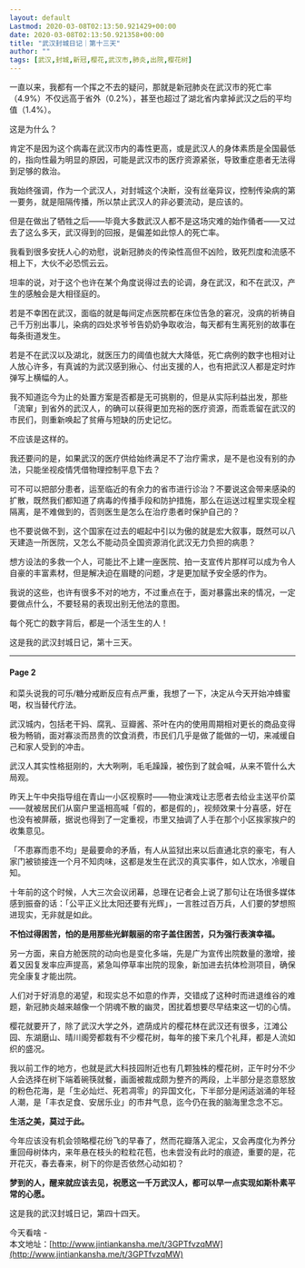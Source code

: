 ```yaml
---
layout: default
Lastmod: 2020-03-08T02:13:50.921429+00:00
date: 2020-03-08T02:13:50.921358+00:00
title: "武汉封城日记｜第十三天"
author: ""
tags: [武汉,封城,新冠,樱花,武汉市,肺炎,出院,樱花树]
---
```


一直以来，我都有一个挥之不去的疑问，那就是新冠肺炎在武汉市的死亡率（4.9%）不仅远高于省外（0.2%），甚至也超过了湖北省内拿掉武汉之后的平均值（1.4%）。

这是为什么？

肯定不是因为这个病毒在武汉市内的毒性更高，或是武汉人的身体素质是全国最低的，指向性最为明显的原因，可能是武汉市的医疗资源紧张，导致重症患者无法得到足够的救治。

我始终强调，作为一个武汉人，对封城这个决断，没有丝毫异议，控制传染病的第一要务，就是阻隔传播，所以禁止武汉人的非必要流动，是应该的。

但是在做出了牺牲之后——毕竟大多数武汉人都不是这场灾难的始作俑者——又过去了这么多天，武汉得到的回报，是偏差如此惊人的死亡率。

我看到很多安抚人心的劝慰，说新冠肺炎的传染性高但不凶险，致死烈度和流感不相上下，大伙不必恐慌云云。

坦率的说，对于这个也许在某个角度说得过去的论调，身在武汉，和不在武汉，产生的感触会是大相径庭的。

若是不幸困在武汉，面临的就是每间定点医院都在床位告急的窘况，没病的祈祷自己千万别出事儿，染病的四处求爷爷告奶奶争取收治，每天都有生离死别的故事在每条街道发生。

若是不在武汉以及湖北，就医压力的阈值也就大大降低，死亡病例的数字也相对让人放心许多，有真诚的为武汉感到揪心、付出支援的人，也有把武汉人都是定时炸弹写上横幅的人。

我不知道迄今为止的处置方案是否都是无可挑剔的，但是从实际利益出发，那些「流窜」到省外的武汉人，的确可以获得更加充裕的医疗资源，而乖乖留在武汉的市民们，则重新唤起了贫瘠与短缺的历史记忆。

不应该是这样的。

我还要问的是，如果武汉的医疗供给始终满足不了治疗需求，是不是也没有别的办法，只能坐视疫情凭借物理控制平息下去？

可不可以把部分患者，运至临近的有余力的省市进行诊治？不要说这会带来感染的扩散，既然我们都知道了病毒的传播手段和防护措施，那么在运送过程里实现全程隔离，是不难做到的，否则医生是怎么在治疗患者时保护自己的？

也不要说做不到，这个国家在过去的崛起中引以为傲的就是宏大叙事，既然可以八天建造一所医院，又怎么不能动员全国资源消化武汉无力负担的病患？

想方设法的多救一个人，可能比不上建一座医院、拍一支宣传片那样可以成为令人自豪的丰富素材，但是解决迫在眉睫的问题，才是更加赋予安全感的作为。

我说的这些，也许有很多不对的地方，不过重点在于，面对暴露出来的情况，一定要做点什么，不要轻易的表现出别无他法的意图。

每个死亡的数字背后，都是一个活生生的人！

这是我的武汉封城日记，第十三天。

* * *

#### Page 2

和菜头说我的可乐/糖分戒断反应有点严重，我想了一下，决定从今天开始冲蜂蜜喝，权当替代疗法。

  

武汉城内，包括老干妈、腐乳、豆瓣酱、茶叶在内的使用周期相对更长的商品变得极为畅销，面对寡淡而昂贵的饮食消费，市民们几乎是做了能做的一切，来减缓自己和家人受到的冲击。

  

武汉人其实性格挺刚的，大大咧咧，毛毛躁躁，被伤到了就会喊，从来不管什么大局观。

  

昨天上午中央指导组在青山一小区视察时——物业演戏让志愿者去给业主送平价菜——就被居民们从窗户里遥相高喊「假的，都是假的」，视频效果十分喜感，好在也没有被屏蔽，据说也得到了一定重视，市里又抽调了人手在那个小区挨家挨户的收集意见。

  

「不患寡而患不均」是最要命的矛盾，有人从监狱出来以后直通北京的豪宅，有人家门被锁接连一个月不知肉味，这都是发生在武汉的真实事件，如人饮水，冷暖自知。

  

十年前的这个时候，人大三次会议闭幕，总理在记者会上说了那句让在场很多媒体感到振奋的话：「公平正义比太阳还要有光辉」，一言胜过百万兵，人们要的梦想照进现实，无非就是如此。

  

**不怕过得困苦，怕的是用那些光鲜靓丽的帘子盖住困苦，只为强行表演幸福。**

  

另一方面，来自方舱医院的动向也是变化多端，先是广为宣传出院数量的激增，接着又因复发率应声提高，紧急叫停草率出院的现象，新加进去抗体检测项目，确保完全康复才能出院。

  

人们对于好消息的渴望，和现实总不如意的作弄，交错成了这种时而进退维谷的难题，新冠肺炎越来越像一个阴魂不散的幽灵，困扰着想要尽早结束这一切的心情。

  

樱花就要开了，除了武汉大学之外，遮荫成片的樱花林在武汉还有很多，江滩公园、东湖磨山、晴川阁旁都栽有不少樱花树，每年的接下来几个礼拜，都是人流如织的盛况。

  

我以前工作的地方，也就是武大科技园附近也有几颗独株的樱花树，正午时分不少人会选择在树下端着碗筷就餐，画面被裁成颇为整齐的两段，上半部分是恣意怒放的粉色花海，是「生必灿烂、死若凋零」的异国文化，下半部分是闲适汹涌的年轻人潮，是「丰衣足食、安居乐业」的市井气息，迄今仍在我的脑海里念念不忘。

  

**生活之美，莫过于此。**

  

今年应该没有机会领略樱花纷飞的早春了，然而花瓣落入泥尘，又会再度化为养分重回母树体内，来年悬在枝头的粒粒花苞，也未尝没有此时的痕迹，重要的是，花开花灭，春去春来，树下的你是否依然心动如初？

  

**梦到的人，醒来就应该去见，祝愿这一千万武汉人，都可以早一点实现如斯朴素平常的心愿。**

  

这是我的武汉封城日记，第四十四天。

  

今天看啥 -  
本文地址：[http://www.jintiankansha.me/t/3GPTfvzqMW](http://www.jintiankansha.me/t/3GPTfvzqMW)

